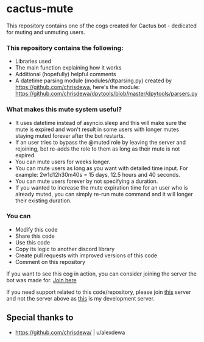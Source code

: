 # cactus-mute
This repository contains one of the cogs created for Cactus bot - dedicated for muting and unmuting users.

### This repository contains the following:
- Libraries used
- The main function explaining how it works
- Additional (hopefully) helpful comments
- A datetime parsing module (modules/dtparsing.py) created by https://github.com/chrisdewa, here's the module: https://github.com/chrisdewa/dpytools/blob/master/dpytools/parsers.py

### What makes this mute system useful?
- It uses datetime instead of asyncio.sleep and this will make sure the mute is expired and won't result in some users with longer mutes staying muted forever after the bot restarts.
- If an user tries to bypass the @muted role by leaving the server and rejoining, bot re-adds the role to them as long as their mute is not expired.
- You can mute users for weeks longer.
- You can mute users as long as you want with detailed time input. For example: 2w1d12h30m40s = 15 days, 12.5 hours and 40 seconds.
- You can mute users forever by not specifying a duration.
- If you wanted to increase the mute expiration time for an user who is already muted, you can simply re-run mute command and it will longer their existing duration.

### You can
- Modify this code
- Share this code
- Use this code
- Copy its logic to another discord library
- Create pull requests with improved versions of this code
- Comment on this repository


If you want to see this cog in action, you can consider joining the server the bot was made for. [Join here](https://discord.gg/sQVdbX8rBM)

If you need support related to this code/repository, please join [this](https://discord.gg/9aRBdpJ) server and not the server above as [this](https://discord.gg/9aRBdpJ) is my development server.

## Special thanks to
- https://github.com/chrisdewa/ | u/alexdewa
